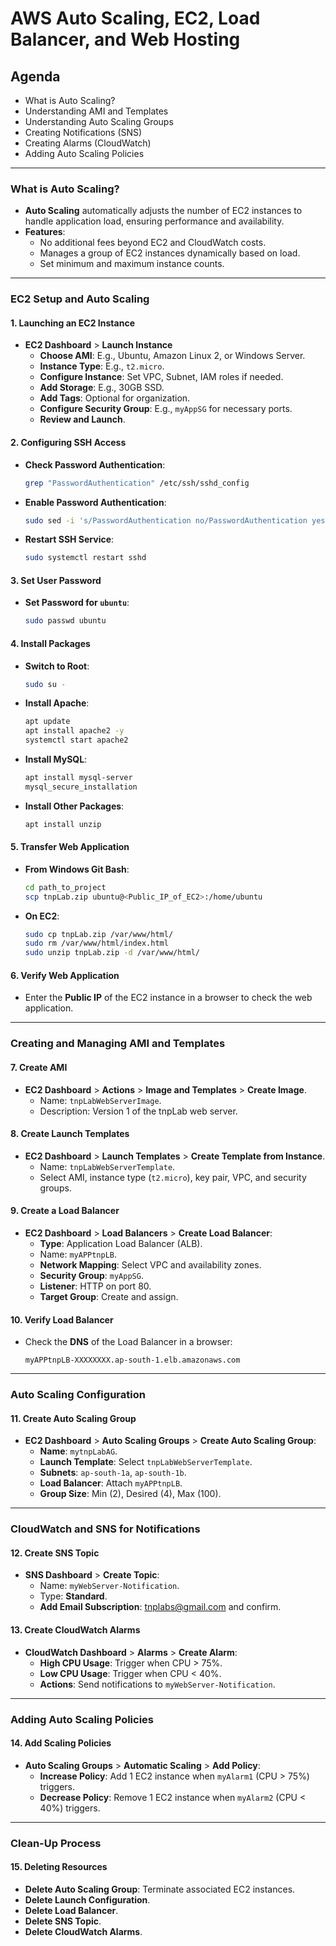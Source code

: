 # AWS Auto Scaling, EC2, Load Balancer, and Web Hosting

## Agenda
- What is Auto Scaling?
- Understanding AMI and Templates
- Understanding Auto Scaling Groups
- Creating Notifications (SNS)
- Creating Alarms (CloudWatch)
- Adding Auto Scaling Policies

---

### **What is Auto Scaling?**

- **Auto Scaling** automatically adjusts the number of EC2 instances to handle application load, ensuring performance and availability.
- **Features**:
  - No additional fees beyond EC2 and CloudWatch costs.
  - Manages a group of EC2 instances dynamically based on load.
  - Set minimum and maximum instance counts.

---

### **EC2 Setup and Auto Scaling**

#### 1. **Launching an EC2 Instance**

- **EC2 Dashboard** > **Launch Instance**
  - **Choose AMI**: E.g., Ubuntu, Amazon Linux 2, or Windows Server.
  - **Instance Type**: E.g., `t2.micro`.
  - **Configure Instance**: Set VPC, Subnet, IAM roles if needed.
  - **Add Storage**: E.g., 30GB SSD.
  - **Add Tags**: Optional for organization.
  - **Configure Security Group**: E.g., `myAppSG` for necessary ports.
  - **Review and Launch**.

#### 2. **Configuring SSH Access**

- **Check Password Authentication**:
  ```bash
  grep "PasswordAuthentication" /etc/ssh/sshd_config
  ```

- **Enable Password Authentication**:
  ```bash
  sudo sed -i 's/PasswordAuthentication no/PasswordAuthentication yes/g' /etc/ssh/sshd_config
  ```

- **Restart SSH Service**:
  ```bash
  sudo systemctl restart sshd
  ```

#### 3. **Set User Password**

- **Set Password for `ubuntu`**:
  ```bash
  sudo passwd ubuntu
  ```

#### 4. **Install Packages**

- **Switch to Root**:
  ```bash
  sudo su -
  ```

- **Install Apache**:
  ```bash
  apt update
  apt install apache2 -y
  systemctl start apache2
  ```

- **Install MySQL**:
  ```bash
  apt install mysql-server
  mysql_secure_installation
  ```

- **Install Other Packages**:
  ```bash
  apt install unzip
  ```

#### 5. **Transfer Web Application**

- **From Windows Git Bash**:
  ```bash
  cd path_to_project
  scp tnpLab.zip ubuntu@<Public_IP_of_EC2>:/home/ubuntu
  ```

- **On EC2**:
  ```bash
  sudo cp tnpLab.zip /var/www/html/
  sudo rm /var/www/html/index.html
  sudo unzip tnpLab.zip -d /var/www/html/
  ```

#### 6. **Verify Web Application**

- Enter the **Public IP** of the EC2 instance in a browser to check the web application.

---

### **Creating and Managing AMI and Templates**

#### 7. **Create AMI**

- **EC2 Dashboard** > **Actions** > **Image and Templates** > **Create Image**.
  - Name: `tnpLabWebServerImage`.
  - Description: Version 1 of the tnpLab web server.

#### 8. **Create Launch Templates**

- **EC2 Dashboard** > **Launch Templates** > **Create Template from Instance**.
  - Name: `tnpLabWebServerTemplate`.
  - Select AMI, instance type (`t2.micro`), key pair, VPC, and security groups.

#### 9. **Create a Load Balancer**

- **EC2 Dashboard** > **Load Balancers** > **Create Load Balancer**:
  - **Type**: Application Load Balancer (ALB).
  - Name: `myAPPtnpLB`.
  - **Network Mapping**: Select VPC and availability zones.
  - **Security Group**: `myAppSG`.
  - **Listener**: HTTP on port 80.
  - **Target Group**: Create and assign.

#### 10. **Verify Load Balancer**

- Check the **DNS** of the Load Balancer in a browser:
  ```plaintext
  myAPPtnpLB-XXXXXXXX.ap-south-1.elb.amazonaws.com
  ```

---

### **Auto Scaling Configuration**

#### 11. **Create Auto Scaling Group**

- **EC2 Dashboard** > **Auto Scaling Groups** > **Create Auto Scaling Group**:
  - **Name**: `mytnpLabAG`.
  - **Launch Template**: Select `tnpLabWebServerTemplate`.
  - **Subnets**: `ap-south-1a`, `ap-south-1b`.
  - **Load Balancer**: Attach `myAPPtnpLB`.
  - **Group Size**: Min (2), Desired (4), Max (100).

---

### **CloudWatch and SNS for Notifications**

#### 12. **Create SNS Topic**

- **SNS Dashboard** > **Create Topic**:
  - Name: `myWebServer-Notification`.
  - Type: **Standard**.
  - **Add Email Subscription**: tnplabs@gmail.com and confirm.

#### 13. **Create CloudWatch Alarms**

- **CloudWatch Dashboard** > **Alarms** > **Create Alarm**:
  - **High CPU Usage**: Trigger when CPU > 75%.
  - **Low CPU Usage**: Trigger when CPU < 40%.
  - **Actions**: Send notifications to `myWebServer-Notification`.

---

### **Adding Auto Scaling Policies**

#### 14. **Add Scaling Policies**

- **Auto Scaling Groups** > **Automatic Scaling** > **Add Policy**:
  - **Increase Policy**: Add 1 EC2 instance when `myAlarm1` (CPU > 75%) triggers.
  - **Decrease Policy**: Remove 1 EC2 instance when `myAlarm2` (CPU < 40%) triggers.

---

### **Clean-Up Process**

#### 15. **Deleting Resources**

- **Delete Auto Scaling Group**: Terminate associated EC2 instances.
- **Delete Launch Configuration**.
- **Delete Load Balancer**.
- **Delete SNS Topic**.
- **Delete CloudWatch Alarms**.